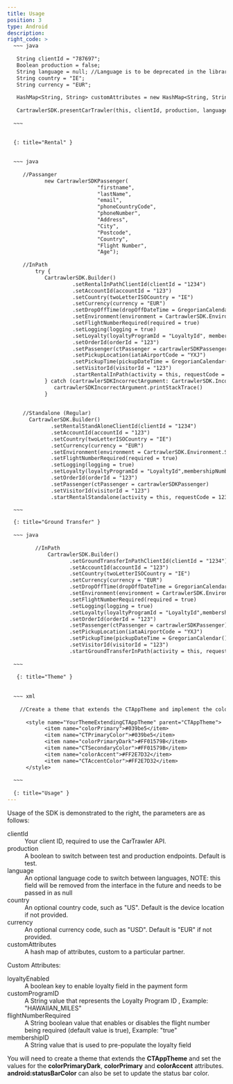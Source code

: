 ```yaml
---
title: Usage
position: 3
type: Android
description:
right_code: >
  ~~~ java
   
   String clientId = "787697";
   Boolean production = false;
   String language = null; //Language is to be deprecated in the library interface
   String country = "IE";
   String currency = "EUR";
   
   HashMap<String, String> customAttributes = new HashMap<String, String>();
   
   CartrawlerSDK.presentCarTrawler(this, clientId, production, language, country, currency, customAttributes));
                   
  ~~~

   
  {: title="Rental" }
          
          
  ~~~ java      
  
     //Passanger
            new CartrawlerSDKPassenger(
                             "firstname",
                             "lastName",
                             "email",
                             "phoneCountryCode",
                             "phoneNumber",
                             "Address",
                             "City",
                             "Postcode",
                             "Country",
                             "Flight Number",
                             "Age");
  
     //InPath
         try {
            CartrawlerSDK.Builder()
                     .setRentalInPathClientId(clientId = "1234")
                     .setAccountId(accountId = "123")
                     .setCountry(twoLetterISOCountry = "IE")
                     .setCurrency(currency = "EUR")
                     .setDropOffTime(dropOffDateTime = GregorianCalendar())
                     .setEnvironment(environment = CartrawlerSDK.Environment.STAGING)
                     .setFlightNumberRequired(required = true)
                     .setLogging(logging = true)
                     .setLoyalty(loyaltyProgramId = "LoyaltyId", membershipNumber = "123")
                     .setOrderId(orderId = "123")
                     .setPassenger(ctPassenger = cartrawlerSDKPassenger)
                     .setPickupLocation(iataAirportCode = "YXJ")
                     .setPickupTime(pickupDateTime = GregorianCalendar())
                     .setVisitorId(visitorId = "123")
                     .startRentalInPath(activity = this, requestCode = 123)
            } catch (cartrawlerSDKIncorrectArgument: CartrawlerSDK.IncorrectArgument) {
               cartrawlerSDKIncorrectArgument.printStackTrace()
            }
        
            
     //Standalone (Regular)
       CartrawlerSDK.Builder()
              .setRentalStandAloneClientId(clientId = "1234")
              .setAccountId(accountId = "123")
              .setCountry(twoLetterISOCountry = "IE")
              .setCurrency(currency = "EUR")
              .setEnvironment(environment = CartrawlerSDK.Environment.STAGING)
              .setFlightNumberRequired(required = true)
              .setLogging(logging = true)
              .setLoyalty(loyaltyProgramId = "LoyaltyId",membershipNumber =  "123")
              .setOrderId(orderId = "123")
              .setPassenger(ctPassenger = cartrawlerSDKPassenger)
              .setVisitorId(visitorId = "123")
              .startRentalStandalone(activity = this, requestCode = 123)

  ~~~     

  {: title="Ground Transfer" }
                    
  ~~~ java
              
         //InPath
             CartrawlerSDK.Builder()
                    .setGroundTransferInPathClientId(clientId = "1234")
                    .setAccountId(accountId = "123")
                    .setCountry(twoLetterISOCountry = "IE")
                    .setCurrency(currency = "EUR")
                    .setDropOffTime(dropOffDateTime = GregorianCalendar())
                    .setEnvironment(environment = CartrawlerSDK.Environment.STAGING)
                    .setFlightNumberRequired(required = true)
                    .setLogging(logging = true)
                    .setLoyalty(loyaltyProgramId = "LoyaltyId",membershipNumber =  "123")
                    .setOrderId(orderId = "123")
                    .setPassenger(ctPassenger = cartrawlerSDKPassenger)
                    .setPickupLocation(iataAirportCode = "YXJ")
                    .setPickupTime(pickupDateTime = GregorianCalendar())
                    .setVisitorId(visitorId = "123")
                    .startGroundTransferInPath(activity = this, requestCode = 123)
    
  ~~~     
   
   {: title="Theme" }
        
        
  ~~~ xml
        
    //Create a theme that extends the CTAppTheme and implement the colorPrimaryDark, colorPrimary and colorAccent attributes.  See example below:
        
      <style name="YourThemeExtendingCTAppTheme" parent="CTAppTheme">
            <item name="colorPrimary">#039be5</item>
            <item name="CTPrimaryColor">#039be5</item>
            <item name="colorPrimaryDark">#FF01579B</item>
            <item name="CTSecondaryColor">#FF01579B</item>
            <item name="colorAccent">#FF2E7D32</item>
            <item name="CTAccentColor">#FF2E7D32</item>
      </style>
        
  ~~~
   
  {: title="Usage" }
---
```



Usage of the SDK is&nbsp;demonstrated to the right, the parameters are as follows:

<dl>
    <dt>clientId</dt><dd>Your client ID, required to use the CarTrawler API.</dd>
    <dt>production</dt><dd>A boolean to switch between test and production endpoints. Default is test.</dd>
    <dt>language</dt><dd>An optional language code to switch between languages, NOTE: this field will be removed from the interface in the future and needs to be passed in as null</dd>
    <dt>country</dt><dd>An optional country code, such as "US". Default is the device location if not provided.</dd>
    <dt>currency</dt><dd>An optional currency code, such as "USD". Default is "EUR" if not provided.</dd>
    <dt>customAttributes</dt><dd>A hash map of attributes, custom to a particular partner.</dd>
    </dl>

Custom Attributes:

<dl>
  <dt>loyaltyEnabled</dt><dd>A boolean key to enable loyalty field in the payment form</dd>
  <dt>customProgramID</dt><dd>A String value that represents the Loyalty Program ID , Example: "HAWAIIAN_MILES"</dd>
  <dt>flightNumberRequired</dt><dd>A String boolean value that enables or disables the flight number being required (default value is true), Example: "true"</dd>
  <dt>membershipID</dt><dd>A String value that is used to pre-populate the loyalty field</dd>
</dl>

You will need to create a theme that extends the **CTAppTheme** and set the values for the **colorPrimaryDark**, **colorPrimary** and **colorAccent** attributes.  **android:statusBarColor** can also be set to update the status bar color.
